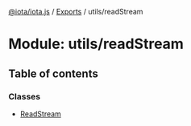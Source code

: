 [@iota/iota.js](../README.md) / [Exports](../modules.md) / utils/readStream

# Module: utils/readStream

## Table of contents

### Classes

- [ReadStream](../classes/utils_readstream.readstream.md)
